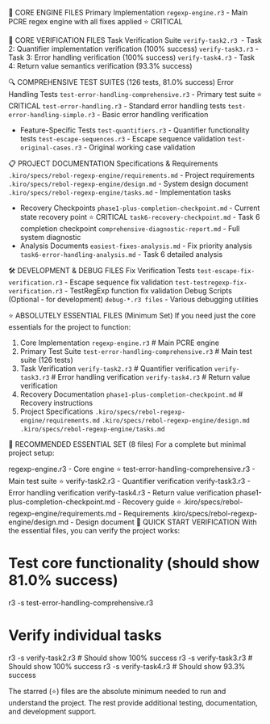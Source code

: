 🎯 CORE ENGINE FILES
Primary Implementation
`regexp-engine.r3` - Main PCRE regex engine with all fixes applied ⭐ CRITICAL

🧪 CORE VERIFICATION FILES
Task Verification Suite
`verify-task2.r3 `- Task 2: Quantifier implementation verification (100% success)
`verify-task3.r3` - Task 3: Error handling verification (100% success)
`verify-task4.r3` - Task 4: Return value semantics verification (93.3% success)

🔍 COMPREHENSIVE TEST SUITES (126 tests, 81.0% success)
Error Handling Tests
`test-error-handling-comprehensive.r3` - Primary test suite  ⭐ CRITICAL
`test-error-handling.r3` - Standard error handling tests
`test-error-handling-simple.r3` - Basic error handling verification

- Feature-Specific Tests
  `test-quantifiers.r3` - Quantifier functionality tests
  `test-escape-sequences.r3` - Escape sequence validation
  `test-original-cases.r3` - Original working case validation

📋 PROJECT DOCUMENTATION
Specifications & Requirements
`.kiro/specs/rebol-regexp-engine/requirements.md` - Project requirements
`.kiro/specs/rebol-regexp-engine/design.md` - System design document
`.kiro/specs/rebol-regexp-engine/tasks.md` - Implementation tasks

- Recovery Checkpoints
  `phase1-plus-completion-checkpoint.md` - Current state recovery point ⭐ CRITICAL
  `task6-recovery-checkpoint.md` - Task 6 completion checkpoint
  `comprehensive-diagnostic-report.md` - Full system diagnostic
- Analysis Documents
  `easiest-fixes-analysis.md` - Fix priority analysis
  `task6-error-handling-analysis.md` - Task 6 detailed analysis

🛠 DEVELOPMENT & DEBUG FILES
Fix Verification Tests
`test-escape-fix-verification.r3` - Escape sequence fix validation
`test-testregexp-fix-verification.r3` - TestRegExp function fix validation
Debug Scripts (Optional - for development)
`debug-*.r3 files` - Various debugging utilities

⭐ ABSOLUTELY ESSENTIAL FILES (Minimum Set)
If you need just the core essentials for the project to function:

1. Core Implementation
   `regexp-engine.r3`                           # Main PCRE engine
2. Primary Test Suite
   `test-error-handling-comprehensive.r3`       # Main test suite (126 tests)
3. Task Verification
   `verify-task2.r3`                           # Quantifier verification
   `verify-task3.r3`                         # Error handling verification
   `verify-task4.r3`                           # Return value verification
4. Recovery Documentation
   `phase1-plus-completion-checkpoint.md`       # Recovery instructions
5. Project Specifications
   `.kiro/specs/rebol-regexp-engine/requirements.md`
   `.kiro/specs/rebol-regexp-engine/design.md`
   `.kiro/specs/rebol-regexp-engine/tasks.md`

🎯 RECOMMENDED ESSENTIAL SET (8 files)
For a complete but minimal project setup:

regexp-engine.r3 - Core engine ⭐
test-error-handling-comprehensive.r3 - Main test suite ⭐
verify-task2.r3 - Quantifier verification
verify-task3.r3 - Error handling verification
verify-task4.r3 - Return value verification
phase1-plus-completion-checkpoint.md - Recovery guide ⭐
.kiro/specs/rebol-regexp-engine/requirements.md - Requirements
.kiro/specs/rebol-regexp-engine/design.md - Design document
🚀 QUICK START VERIFICATION
With the essential files, you can verify the project works:

# Test core functionality (should show 81.0% success)

r3 -s test-error-handling-comprehensive.r3

# Verify individual tasks

r3 -s verify-task2.r3  # Should show 100% success
r3 -s verify-task3.r3  # Should show 100% success
r3 -s verify-task4.r3  # Should show 93.3% success

The starred (⭐) files are the absolute minimum needed to run and understand the project. The rest provide additional testing, documentation, and development support.
